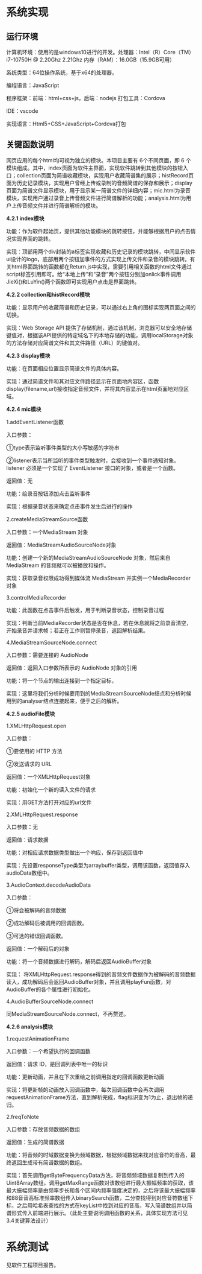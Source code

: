 # 系统实现

## 运行环境

计算机环境：使用的是windows10进行的开发。处理器：Intel（R）Core（TM）i7-10750H @ 2.20Ghz 2.21Ghz 内存（RAM）：16.0GB（15.9GB可用）

系统类型：64位操作系统，基于x64的处理器。

编程语言：JavaScript

程序框架：前端：html+css+js，后端：nodejs 打包工具：Cordova

IDE：vscode

实现语言：Html5+CSS+JavaScript+Cordova打包

## 关键函数说明

网页应用的每个html均可视为独立的模块。本项目主要有 6个不同页面，即 6 个模块组成。其中，index页面为软件主界面，实现软件跳转到其他模块的按钮入口；collection页面为简谱收藏模块，实现用户收藏简谱集的展示；histRecord页面为历史记录模块，实现用户曾经上传或录制的音频简谱的保存和展示；display页面为简谱文件显示模块，用于显示某一简谱文件的详细内容；mic.html为录音模块，实现用户通过录音上传音频文件进行简谱解析的功能；analysis.html为用户上传音频文件并进行简谱解析的模块。

 

**4.2.1 index模块**

功能：作为软件起始页，提供其他功能模块的跳转按钮，并能够根据用户的点击情况实现界面的跳转。

实现：顶部用两个div封装的a标签实现收藏和历史记录的模块跳转，中间显示软件ui设计的logo，底部用两个按钮加事件的方式实现上传文件和录音的模块跳转。有关html界面跳转的函数都在Return.js中实现，需要引用相关函数的html文件通过script标签引用即可。给“本地上传”和“录音”两个按钮分别加onlick事件调用JieXi()和LuYin()两个函数即可实现用户点击是界面跳转。

 

**4.2.2 collection****和histRecord****模块**

功能：显示用户的收藏简谱和历史记录，可以通过右上角的图标实现两页面之间的切换。

实现：Web Storage API 提供了存储机制，通过该机制，浏览器可以安全地存储键值对，根据该API提供的特定域名下的本地存储的功能，调用localStorage对象的方法存储对应简谱文件和其文件路径（URL）的键值对。

 

**4.2.3 display模块**

功能：在页面相应位置显示简谱文件的具体内容。

实现：通过简谱文件和其对应文件路径显示在页面地内容区，函数display(filename,url)接收指定音频文件，并将其内容显示在html页面地对应区域。

 

**4.2.4 mic模块**

1.addEventListener函数 

入口参数：

①type表示监听事件类型的大小写敏感的字符串

②listener表示当所监听的事件类型触发时，会接收到一个事件通知对象。listener 必须是一个实现了 EventListener 接口的对象，或者是一个函数。

返回值：无

功能：给录音按钮添加点击监听事件

实现：根据录音状态来确定点击事件发生后进行的操作

 

2.createMediaStreamSource函数

入口参数：一个MediaStream 对象

返回值：MediaStreamAudioSourceNode对象

功能：创建一个新的MediaStreamAudioSourceNode 对象，然后来自 MediaStream 的音频就可以被播放和操作。

实现：获取录音权限成功得到媒体流 MediaStream 并实例一个MediaRecorder对象

 

3.controlMediaRecorder

功能：此函数在点击事件后触发，用于判断录音状态，控制录音过程

实现：判断当前MediaRecorder状态是否在休息，若在休息就将之前录音清空，开始录音并请求帧；若正在工作则暂停录音，返回解析结果。

 

4.MediaStreamSourceNode.connect

入口参数：需要连接的 AudioNode

返回值：返回入口参数所表示的 AudioNode 对象的引用

功能：将一个节点的输出连接到一个指定目标， 

实现：这里将我们分析时候要用到的MediaStreamSourceNode结点和分析时候用到的analyser结点连接起来，便于之后的解析。

 

**4.2.5 audioFile模块**

1.XMLHttpRequest.open

入口参数：

①要使用的 HTTP 方法

②发送请求的 URL

返回值：一个XMLHttpRequest对象

功能：初始化一个新的读入文件的请求

实现：用GET方法打开对应的url文件

 

2.XMLHttpRequest.response

入口参数：无

返回值：请求数据

功能：对相应请求数据类型做出一个响应，保存到返回值中

实现：先设置responseType类型为arraybuffer类型，调用该函数，返回值存入audioData数组中。

 

3.AudioContext.decodeAudioData

入口参数：

①将会被解码的音频数据

②成功解码后被调用的回调函数。

③可选的错误回调函数。

返回值：一个解码后的对象

功能：将一个音频数据进行解码，解码后返回AudioBuffer对象

实现： 将XMLHttpRequest.response得到的音频文件数据作为被解码的音频数据读入，成功解码后会返回AudioBuffer对象，并且调用playFun函数，对AudioBuffer的各个属性进行初始化。

 

4.AudioBufferSourceNode.connect 

同MediaStreamSourceNode.connect，不再赘述。

 

**4.2.6 analysis模块**

1.requestAnimationFrame

入口参数：一个希望执行的回调函数

返回值：请求 ID，是回调列表中唯一的标识

功能：更新动画，并且在下次重绘之前调用指定的回调函数更新动画

实现：将更新帧的动画放入回调函数中，每次回调函数中会再次调用requestAnimationFrame方法，直到解析完成，flag标识变为1为止，退出帧的递归。

 

2.freqToNote

入口参数：存放音频数据的数组

返回值：生成的简谱数据

功能：将音频的时域数据变换为频域数据，根据频域数据来找对应音符的音高，最终返回生成带有简谱数据的数组。

实现：首先调用getByteFrequencyData方法，将音频频域数据复制到传入的Uint8Array数组，调用getMaxRange函数对该数组进行最大振幅频率的获取，该最大振幅频率是由频率步长和各个区间内频率强度决定的，之后将该最大振幅频率和88音音高标准频率数组传入binarySearch函数，二分查找得到对应音符数组下标，之后用哈希表查找的方式在keyList中找到对应的音高，写入简谱数组并以简谱形式传入前端进行展示。（此处主要说明调用函数的关系，具体实现方法可见3.4关键算法设计）

# 系统测试

见软件工程项目报告。